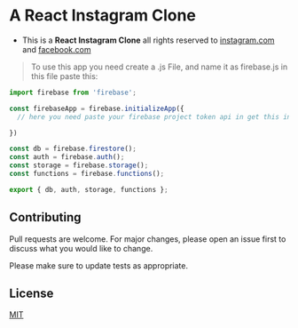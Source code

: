 # A React Instagram Clone

* This is a **React Instagram Clone** all rights reserved to [instagram.com](https://instagram.com) and [facebook.com](https://facebook.com/) 

> To use this app you need create a .js File, and name it as firebase.js in this file paste this:

```js
import firebase from 'firebase';

const firebaseApp = firebase.initializeApp({
  // here you need paste your firebase project token api in get this in: console.firebase.google.com

})

const db = firebase.firestore();
const auth = firebase.auth();
const storage = firebase.storage();
const functions = firebase.functions();

export { db, auth, storage, functions };

```


## Contributing
Pull requests are welcome. For major changes, please open an issue first to discuss what you would like to change.

Please make sure to update tests as appropriate.

## License
[MIT](https://choosealicense.com/licenses/mit/)
